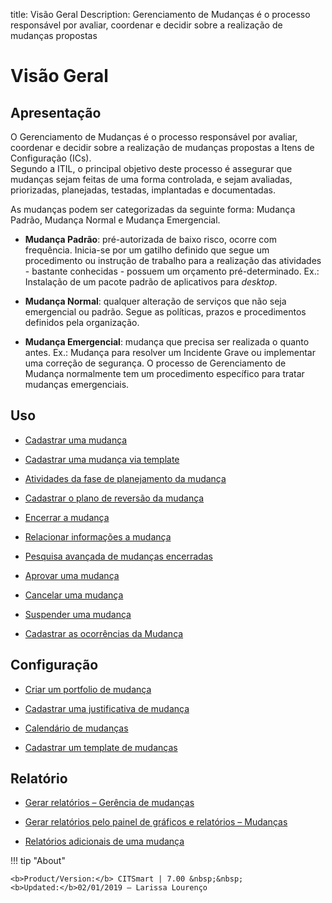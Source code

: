 title:  Visão Geral 
Description: Gerenciamento de Mudanças é o processo responsável por avaliar, coordenar e decidir sobre a realização de mudanças propostas
# Visão Geral  

Apresentação
----------------

O Gerenciamento de Mudanças é o processo responsável por avaliar, coordenar e
decidir sobre a realização de mudanças propostas a Itens de Configuração (ICs).  
Segundo a ITIL, o principal objetivo deste processo é assegurar que mudanças
sejam feitas de uma forma controlada, e sejam avaliadas, priorizadas,
planejadas, testadas, implantadas e documentadas.

As mudanças podem ser categorizadas da seguinte forma: Mudança Padrão, Mudança
Normal e Mudança Emergencial.

-   **Mudança Padrão**: pré-autorizada de baixo risco, ocorre com frequência.
    Inicia-se por um gatilho definido que segue um procedimento ou instrução de
    trabalho para a realização das atividades - bastante conhecidas - possuem um
    orçamento pré-determinado. Ex.: Instalação de um pacote padrão de
    aplicativos para *desktop*.

-   **Mudança Normal**: qualquer alteração de serviços que não seja emergencial
    ou padrão. Segue as políticas, prazos e procedimentos definidos pela
    organização.

-   **Mudança Emergencial**: mudança que precisa ser realizada o quanto antes.
    Ex.: Mudança para resolver um Incidente Grave ou implementar uma correção de
    segurança. O processo de Gerenciamento de Mudança normalmente tem um
    procedimento específico para tratar mudanças emergenciais.

Uso
-------

-  [Cadastrar uma mudança](/pt-br/citsmart-7/processes/change/use/register-change.html)

-  [Cadastrar uma mudança via template](/pt-br/citsmart-7/processes/change/use/register-change-via-template.html)

-  [Atividades da fase de planejamento da mudança](/pt-br/citsmart-7/processes/change/use/change-planning-activities.html)

-  [Cadastrar o plano de reversão da mudança](/pt-br/citsmart-7/processes/change/use/change-reversion-plan.html)

-  [Encerrar a mudança](/pt-br/citsmart-7/processes/change/use/execute-change.html)

-  [Relacionar informações a mudança](/pt-br/citsmart-7/processes/change/use/relate-information-to-change.html)

-  [Pesquisa avançada de mudanças encerradas](/pt-br/citsmart-7/processes/change/use/advanced-search-for-change.html)

-  [Aprovar uma mudança](/pt-br/citsmart-7/processes/change/use/change-approval.html)

-  [Cancelar uma mudança](/pt-br/citsmart-7/processes/change/use/cancel-change.html)

-  [Suspender uma mudança](/pt-br/citsmart-7/processes/change/use/suspend-change.html)

-  [Cadastrar as ocorrências da Mudança](/pt-br/citsmart-7/processes/change/use/change-occurrences.html)

Configuração
----------------

-   [Criar um portfolio de mudança](/pt-br/citsmart-7/processes/change/configuration/change-portfolio.html)

-   [Cadastrar uma justificativa de mudança](/pt-br/citsmart-7/processes/change/configuration/change-justification.html)

-   [Calendário de mudanças](/pt-br/citsmart-7/processes/change/configuration/change-schedule.html)

-   [Cadastrar um template de mudanças](/pt-br/citsmart-7/processes/change/configuration/change-template.html) 

Relatório
-------------

-   [Gerar relatórios – Gerência de mudanças](/pt-br/citsmart-7/processes/change/use/generate-reports-change-management.html)

-   [Gerar relatórios pelo painel de gráficos e relatórios – Mudanças](/pt-br/citsmart-7/processes/change/use/generate-reports-charts-panel-change.html)

-   [Relatórios adicionais de uma mudança](/pt-br/citsmart-7/processes/change/use/change-additional-reports.html)

!!! tip "About"

    <b>Product/Version:</b> CITSmart | 7.00 &nbsp;&nbsp;
    <b>Updated:</b>02/01/2019 – Larissa Lourenço

